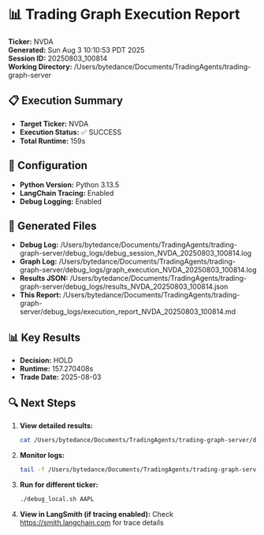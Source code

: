 # 📊 Trading Graph Execution Report

**Ticker:** NVDA  
**Generated:** Sun Aug  3 10:10:53 PDT 2025  
**Session ID:** 20250803_100814  
**Working Directory:** /Users/bytedance/Documents/TradingAgents/trading-graph-server

## 📋 Execution Summary

- **Target Ticker:** NVDA
- **Execution Status:** ✅ SUCCESS
- **Total Runtime:** 159s

## 🔧 Configuration

- **Python Version:** Python 3.13.5
- **LangChain Tracing:** Enabled
- **Debug Logging:** Enabled

## 📂 Generated Files

- **Debug Log:** /Users/bytedance/Documents/TradingAgents/trading-graph-server/debug_logs/debug_session_NVDA_20250803_100814.log
- **Graph Log:** /Users/bytedance/Documents/TradingAgents/trading-graph-server/debug_logs/graph_execution_NVDA_20250803_100814.log  
- **Results JSON:** /Users/bytedance/Documents/TradingAgents/trading-graph-server/debug_logs/results_NVDA_20250803_100814.json
- **This Report:** /Users/bytedance/Documents/TradingAgents/trading-graph-server/debug_logs/execution_report_NVDA_20250803_100814.md

## 📊 Key Results

- **Decision:** HOLD
- **Runtime:** 157.270408s
- **Trade Date:** 2025-08-03

## 🔍 Next Steps

1. **View detailed results:**
   ```bash
   cat /Users/bytedance/Documents/TradingAgents/trading-graph-server/debug_logs/results_NVDA_20250803_100814.json | jq .
   ```

2. **Monitor logs:**
   ```bash
   tail -f /Users/bytedance/Documents/TradingAgents/trading-graph-server/debug_logs/graph_execution_NVDA_20250803_100814.log
   ```

3. **Run for different ticker:**
   ```bash
   ./debug_local.sh AAPL
   ```

4. **View in LangSmith (if tracing enabled):**
   Check https://smith.langchain.com for trace details

